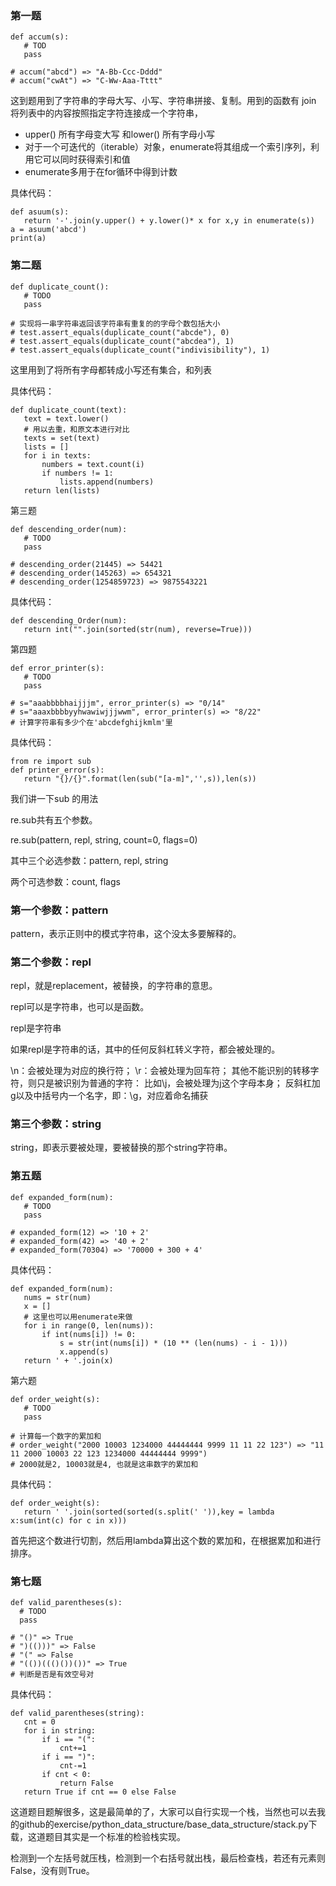 ### 第一题

```
def accum(s):
   # TOD
   pass

# accum("abcd") => "A-Bb-Ccc-Dddd"
# accum("cwAt") => "C-Ww-Aaa-Tttt"
```

这到题用到了字符串的字母大写、小写、字符串拼接、复制。用到的函数有 join 将列表中的内容按照指定字符连接成一个字符串，

- upper() 所有字母变大写 和lower() 所有字母小写
- 对于一个可迭代的（iterable）对象，enumerate将其组成一个索引序列，利用它可以同时获得索引和值
- enumerate多用于在for循环中得到计数

具体代码：

```
def asuum(s):
   return '-'.join(y.upper() + y.lower()* x for x,y in enumerate(s))
a = asuum('abcd')
print(a)
```

### 第二题

```
def duplicate_count():
   # TODO
   pass

# 实现将一串字符串返回该字符串有重复的的字母个数包括大小
# test.assert_equals(duplicate_count("abcde"), 0)
# test.assert_equals(duplicate_count("abcdea"), 1)
# test.assert_equals(duplicate_count("indivisibility"), 1)
```

这里用到了将所有字母都转成小写还有集合，和列表

具体代码：

```
def duplicate_count(text):  
   text = text.lower()
   # 用以去重，和原文本进行对比
   texts = set(text)  
   lists = []  
   for i in texts:  
       numbers = text.count(i)  
       if numbers != 1:  
           lists.append(numbers)  
   return len(lists)
```

第三题

```
def descending_order(num):
   # TODO
   pass

# descending_order(21445) => 54421
# descending_order(145263) => 654321
# descending_order(1254859723) => 9875543221
```

具体代码：

```
def descending_Order(num):
   return int("".join(sorted(str(num), reverse=True)))
```

第四题

```
def error_printer(s):
   # TODO
   pass

# s="aaabbbbhaijjjm", error_printer(s) => "0/14"
# s="aaaxbbbbyyhwawiwjjjwwm", error_printer(s) => "8/22"
# 计算字符串有多少个在'abcdefghijkmlm'里
```

具体代码：

```
from re import sub  
def printer_error(s):  
   return "{}/{}".format(len(sub("[a-m]",'',s)),len(s))
```

我们讲一下sub 的用法

re.sub共有五个参数。

re.sub(pattern, repl, string, count=0, flags=0)

其中三个必选参数：pattern, repl, string

两个可选参数：count, flags

### 第一个参数：pattern

pattern，表示正则中的模式字符串，这个没太多要解释的。

### 第二个参数：repl

repl，就是replacement，被替换，的字符串的意思。

repl可以是字符串，也可以是函数。

repl是字符串

如果repl是字符串的话，其中的任何反斜杠转义字符，都会被处理的。

\n：会被处理为对应的换行符； 
\r：会被处理为回车符； 
其他不能识别的转移字符，则只是被识别为普通的字符： 
比如\j，会被处理为j这个字母本身； 
反斜杠加g以及中括号内一个名字，即：\g，对应着命名捕获

### 第三个参数：string

string，即表示要被处理，要被替换的那个string字符串。

### 第五题

```
def expanded_form(num):
   # TODO
   pass

# expanded_form(12) => '10 + 2'
# expanded_form(42) => '40 + 2'
# expanded_form(70304) => '70000 + 300 + 4'
```

具体代码：

```
def expanded_form(num):  
   nums = str(num)  
   x = []  
   # 这里也可以用enumerate来做
   for i in range(0, len(nums)):  
       if int(nums[i]) != 0:  
           s = str(int(nums[i]) * (10 ** (len(nums) - i - 1)))  
           x.append(s)  
   return ' + '.join(x)
```

第六题

```
def order_weight(s):
   # TODO
   pass

# 计算每一个数字的累加和
# order_weight("2000 10003 1234000 44444444 9999 11 11 22 123") => "11 11 2000 10003 22 123 1234000 44444444 9999")
# 2000就是2, 10003就是4, 也就是这串数字的累加和
```

具体代码：

```
def order_weight(s):  
   return ' '.join(sorted(sorted(s.split(' ')),key = lambda x:sum(int(c) for c in x)))
```

首先把这个数进行切割，然后用lambda算出这个数的累加和，在根据累加和进行排序。

### 第七题

```
def valid_parentheses(s):
  # TODO
  pass

# "()" => True
# ")(()))" => False
# "(" => False
# "(())((()())())" => True
# 判断是否是有效空号对
```

具体代码：

```
def valid_parentheses(string):  
   cnt = 0  
   for i in string:  
       if i == "(":
           cnt+=1  
       if i == ")":
           cnt-=1  
       if cnt < 0: 
           return False  
   return True if cnt == 0 else False
```

这道题目题解很多，这是最简单的了，大家可以自行实现一个栈，当然也可以去我的github的exercise/python_data_structure/base_data_structure/stack.py下载，这道题目其实是一个标准的检验栈实现。

检测到一个左括号就压栈，检测到一个右括号就出栈，最后检查栈，若还有元素则False，没有则True。